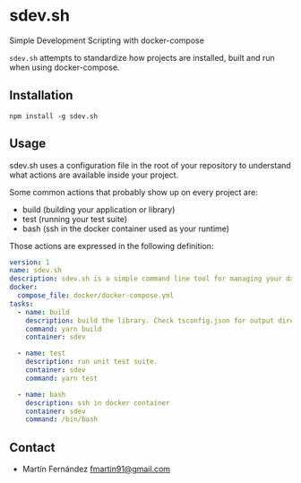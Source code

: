 # sdev.sh

Simple Development Scripting with docker-compose

`sdev.sh` attempts to standardize how projects are installed, built and run when using docker-compose.

## Installation

```shell
npm install -g sdev.sh
```

## Usage

sdev.sh uses a configuration file in the root of your repository to understand what actions are
available inside your project.

Some common actions that probably show up on every project are:

- build (building your application or library)
- test (running your test suite)
- bash (ssh in the docker container used as your runtime)

Those actions are expressed in the following definition:

```yaml
version: 1
name: sdev.sh
description: sdev.sh is a simple command line tool for managing your daily dev tasks.
docker:
  compose_file: docker/docker-compose.yml
tasks:
  - name: build
    description: build the library. Check tsconfig.json for output directory.
    command: yarn build
    container: sdev

  - name: test
    description: run unit test suite.
    container: sdev
    command: yarn test

  - name: bash
    description: ssh in docker container
    container: sdev
    command: /bin/bash
```

## Contact

- Martín Fernández <fmartin91@gmail.com>
